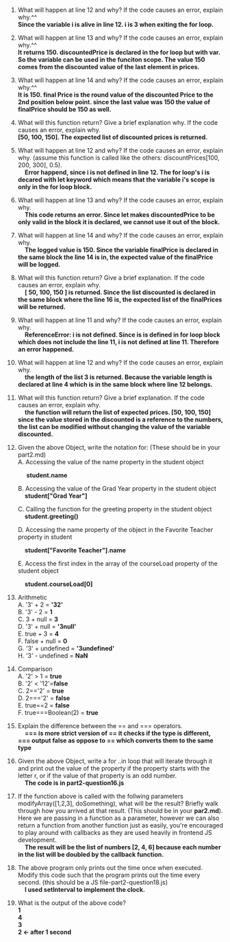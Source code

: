 1. What will happen at line 12 and why? If the code causes an error, explain why.^^<br />
    **Since the variable i is alive in line 12. i is 3 when exiting the for loop.**
2. What will happen at line 13 and why? If the code causes an error, explain why.^^<br />
    **It returns 150. discountedPrice is declared in the for loop but with var. So the variable can be used in the funciton scope. The value 150 comes from the discounted value of the last element in prices.**
3. What will happen at line 14 and why? If the code causes an error, explain why.^^<br />
    **It is 150. final Price is the round value of the discounted Price to the 2nd position below point. since the last value was 150 the value of finalPrice should be 150 as well.**
4. What will this function return? Give a brief explanation why. If the code causes an error, explain why.<br />
    **[50, 100, 150]. The expected list of discounted prices is returned.**

5. What will happen at line 12 and why? If the code causes an error, explain why. (assume this function is called like the others: discountPrices[100, 200, 300], 0.5).<br />
    &nbsp;&nbsp;&nbsp;&nbsp;**Error happend, since i is not defined in line 12. The for loop's i is decared with let keyword which means that the variable i's scope is only in the for loop block.**

6. What will happen at line 13 and why? If the code causes an error, explain why. <br />
    &nbsp;&nbsp;&nbsp;&nbsp;**This code returns an error. Since let makes discountedPrice to be only valid in the block it is declared, we cannot use it out of the block.**

7. What will happen at line 14 and why? If the code causes an error, explain why.<br />
    &nbsp;&nbsp;&nbsp;&nbsp;**The logged value is 150. Since the variable finalPrice is declared in the same block the line 14 is in, the expected value of the finalPrice will be logged.**

8. What will this function return? Give a brief explanation. If the code causes an error, explain why.<br />
    &nbsp;&nbsp;&nbsp;&nbsp;**[ 50, 100, 150 ] is returned. Since the list discounted is declared in the same block where the line 16 is, the expected list of the finalPrices will be returned.**

9. What will happen at line 11 and why? If the code causes an error, explain why.<br />
    &nbsp;&nbsp;&nbsp;&nbsp;**ReferenceError: i is not defined. Since is is defined in for loop block which does not include the line 11, i is not defined at line 11. Therefore an error happened.**

10. What will happen at line 12 and why? If the code causes an error, explain why. <br />
    &nbsp;&nbsp;&nbsp;&nbsp;**the length of the list 3 is returned. Because the variable length is declared at line 4 which is in the same block where line 12 belongs.**

11. What will this function return? Give a brief explanation. If the code causes an error, explain why.<br />
    &nbsp;&nbsp;&nbsp;&nbsp;**the function will return the list of expected prices. [50, 100, 150] since the value stored in the discounted is a reference to the numbers, the list can be modified without changing the value of the variable discounted.**

12. Given the above Object, write the notation for: (These should be in your part2.md)
    <br />
    A. Accessing the value of the name property in the student object
    
    &nbsp;&nbsp;&nbsp;&nbsp; **student.name**

    B. Accessing the value of the Grad Year property in the student object <br />
    &nbsp;&nbsp;&nbsp;&nbsp;**student["Grad Year"]**
    
    C. Calling the function for the greeting property in the student object <br />
    &nbsp;&nbsp;&nbsp;&nbsp;**student.greeting()**
    
    D. Accessing the name property of the object in the Favorite Teacher property in student

    &nbsp;&nbsp;&nbsp;&nbsp;**student["Favorite Teacher"].name**

    E. Access the first index in the array of the courseLoad property of the student object
 
    &nbsp;&nbsp;&nbsp;&nbsp;**student.courseLoad[0]**

13. Arithmetic<br />
    A. '3' + 2 = **'32'**<br />
    B. '3' - 2 = **1**<br />
    C. 3 + null = **3**<br />
    D. '3' + null = **'3null'**<br />
    E. true + 3 = **4**<br />
    F. false + null = **0**<br />
    G. '3' + undefined = **'3undefined'**<br />
    H. '3' - undefined = **NaN**<br />
14. Comparison<br />
    A. '2' > 1 = **true**<br />
    B. '2' < '12'=**false**<br />
    C. 2=='2' = **true**<br />
    D. 2==='2' = **false**<br />
    E. true==2 = **false**<br />
    F. true===Boolean(2) = **true**<br />
15. Explain  the difference between the == and === operators.<br />
    &nbsp;&nbsp;&nbsp;&nbsp;**=== is more strict version of == it checks if the type is different, === output false as oppose to == which converts them to the same type**

16. Given the above Object, write a for ..in loop that will iterate through it and print out the value of the property if the property starts with the letter r, or if the value of that property is an odd number. <br />
    &nbsp;&nbsp;&nbsp;&nbsp;**The code is in part2-question16.js**<br />

17. If the function above is called with the follwing parameters modifyArray([1,2,3], doSomething), what will be the result? Briefly walk through how you arrived at that result. (This should be in your **par2.md**). Here we are passing in a function as a parameter, however we can also return a function from another function just as easily, you're encouraged to play around with callbacks as they are used heavily in frontend JS development. <br />
    &nbsp;&nbsp;&nbsp;&nbsp;**The result will be the list of numbers [2, 4, 6] because each number in the list will be doubled by the callback function.**<br/>


18. The above program only prints out the time once when executed. Modify this code such that the program prints out the time every second. (this should be a JS file-part2-question18.js)<br />
    &nbsp;&nbsp;&nbsp;&nbsp;**I used setInterval to implement the clock.**
19. What is the output of the above code?<br />
    **1<br />
      4<br />
      3<br />
      2 <- after 1 second**
